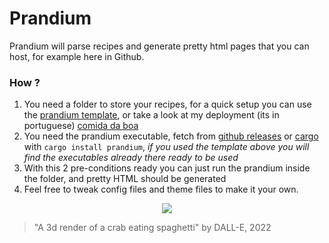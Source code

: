 # Prandium

Prandium will parse recipes and generate pretty html pages that you can host, for example here in Github.

### How ?

1. You need a folder to store your recipes, for a quick setup you can use the [prandium template](https://github.com/LudeeD/prandium-template), or take a look at my deployment (its in portuguese) [comida da boa](https://ludeed.github.io/comidadaboa/)
2. You need the prandium executable, fetch from [github releases](https://github.com/LudeeD/prandium/releases) or [cargo](https://crates.io/crates/prandium) with ```cargo install prandium```, _if you used the template above you will find the executables already there ready to be used_
3. With this 2 pre-conditions ready you can just run the prandium inside the folder, and pretty HTML should be generated
4. Feel free to tweak config files and theme files to make it your own.


<p align="center">
<img src="https://user-images.githubusercontent.com/9322214/197209446-c239fd9e-d3df-4aa3-9a1c-b6246ea47e27.png" />
</p>

> "A 3d render of a crab eating spaghetti" by DALL-E, 2022

